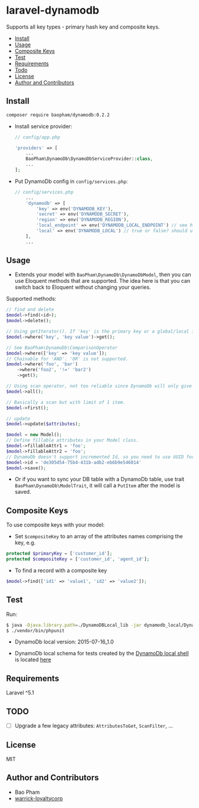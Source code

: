 laravel-dynamodb
================
Supports all key types - primary hash key and composite keys.

* [Install](#install)
* [Usage](#usage)
* [Composite Keys](#composite-keys)
* [Test](#test)
* [Requirements](#requirements)
* [Todo](#todo)
* [License](#license)
* [Author and Contributors](#author-and-contributors)

Install
------

```bash
composer require baopham/dynamodb:0.2.2
```

* Install service provider:

    ```php
    // config/app.php
    
    'providers' => [
        ...
        BaoPham\DynamoDb\DynamoDbServiceProvider::class,
        ...
    ];
    ```

* Put DynamoDb config in `config/services.php`:

    ```php
    // config/services.php
        ...
        'dynamodb' => [
            'key' => env('DYNAMODB_KEY'),
            'secret' => env('DYNAMODB_SECRET'),
            'region' => env('DYNAMODB_REGION'),
            'local_endpoint' => env('DYNAMODB_LOCAL_ENDPOINT') // see http://docs.aws.amazon.com/amazondynamodb/latest/developerguide/Tools.DynamoDBLocal.html
            'local' => env('DYNAMODB_LOCAL') // true or false? should use dynamodb_local or not?
        ],
        ...
    ```

Usage
-----
* Extends your model with `BaoPham\DynamoDb\DynamoDbModel`, then you can use Eloquent methods that are supported. The idea here is that you can switch back to Eloquent without changing your queries.  

Supported methods:

```php
// find and delete
$model->find(<id>);
$model->delete();

// Using getIterator(). If 'key' is the primary key or a global/local index and the condition is EQ, will use 'Query', otherwise 'Scan'.
$model->where('key', 'key value')->get();

// See BaoPham\DynamoDb\ComparisonOperator
$model->where(['key' => 'key value']);
// Chainable for 'AND'. 'OR' is not supported.
$model->where('foo', 'bar')
    ->where('foo2', '!=' 'bar2')
    ->get();

// Using scan operator, not too reliable since DynamoDb will only give 1MB total of data.
$model->all();

// Basically a scan but with limit of 1 item.
$model->first();

// update
$model->update($attributes);

$model = new Model();
// Define fillable attributes in your Model class.
$model->fillableAttr1 = 'foo';
$model->fillableAttr2 = 'foo';
// DynamoDb doesn't support incremented Id, so you need to use UUID for the primary key.
$model->id = 'de305d54-75b4-431b-adb2-eb6b9e546014'
$model->save();
```

* Or if you want to sync your DB table with a DynamoDb table, use trait `BaoPham\DynamoDb\ModelTrait`, it will call a `PutItem` after the model is saved.


Composite Keys
--------------
To use composite keys with your model:

* Set `$compositeKey` to an array of the attributes names comprising the key, e.g.

```php
protected $primaryKey = ['customer_id'];
protected $compositeKey = ['customer_id', 'agent_id'];
```

* To find a record with a composite key

```php
$model->find(['id1' => 'value1', 'id2' => 'value2']);
```

Test
----
Run:

```bash
$ java -Djava.library.path=./DynamoDBLocal_lib -jar dynamodb_local/DynamoDBLocal.jar --port 3000
$ ./vendor/bin/phpunit
```

* DynamoDb local version: 2015-07-16_1.0

* DynamoDb local schema for tests created by the [DynamoDb local shell](http://docs.aws.amazon.com/amazondynamodb/latest/developerguide/Tools.DynamoDBLocal.Shell.html) is located [here](dynamodb_local_schema.js)


Requirements
-------------
Laravel ^5.1


TODO
----
- [ ] Upgrade a few legacy attributes: `AttributesToGet`, `ScanFilter`, ...

License
--------
MIT


Author and Contributors
-------
* Bao Pham
* [warrick-loyaltycorp](https://github.com/warrick-loyaltycorp)
